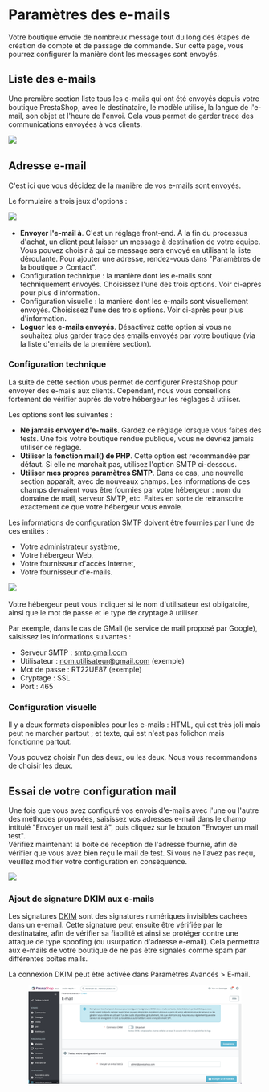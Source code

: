 # Paramètres des e-mails

Votre boutique envoie de nombreux message tout du long des étapes de création de compte et de passage de commande. Sur cette page, vous pourrez configurer la manière dont les messages sont envoyés.

## Liste des e-mails <a href="#parametresdese-mails-listedese-mails" id="parametresdese-mails-listedese-mails"></a>

Une première section liste tous les e-mails qui ont été envoyés depuis votre boutique PrestaShop, avec le destinataire, le modèle utilisé, la langue de l'e-mail, son objet et l'heure de l'envoi. Cela vous permet de garder trace des communications envoyées à vos clients.

![](../../../.gitbook/assets/52298460.png)

## Adresse e-mail <a href="#parametresdese-mails-adressee-mail" id="parametresdese-mails-adressee-mail"></a>

C'est ici que vous décidez de la manière de vos e-mails sont envoyés.

Le formulaire a trois jeux d'options :

![](../../../.gitbook/assets/52298461.png)

* **Envoyer l'e-mail à**. C'est un réglage front-end. À la fin du processus d'achat, un client peut laisser un message à destination de votre équipe. Vous pouvez choisir à qui ce message sera envoyé en utilisant la liste déroulante. Pour ajouter une adresse, rendez-vous dans "Paramètres de la boutique > Contact".
* Configuration technique : la manière dont les e-mails sont techniquement envoyés. Choisissez l'une des trois options. Voir ci-après pour plus d'information.
* Configuration visuelle : la manière dont les e-mails sont visuellement envoyés. Choisissez l'une des trois options. Voir ci-après pour plus d'information.
* **Loguer les e-mails envoyés**. Désactivez cette option si vous ne souhaitez plus garder trace des emails envoyés par votre boutique (via la liste d'emails de la première section).

### Configuration technique <a href="#parametresdese-mails-configurationtechnique" id="parametresdese-mails-configurationtechnique"></a>

La suite de cette section vous permet de configurer PrestaShop pour envoyer des e-mails aux clients. Cependant, nous vous conseillons fortement de vérifier auprès de votre hébergeur les réglages à utiliser.

Les options sont les suivantes :

* **Ne jamais envoyer d'e-mails**. Gardez ce réglage lorsque vous faites des tests. Une fois votre boutique rendue publique, vous ne devriez jamais utiliser ce réglage.
* **Utiliser la fonction mail() de PHP**. Cette option est recommandée par défaut. Si elle ne marchait pas, utilisez l'option SMTP ci-dessous.
* **Utiliser mes propres paramètres SMTP**. Dans ce cas, une nouvelle section apparaît, avec de nouveaux champs. Les informations de ces champs devraient vous être fournies par votre hébergeur : nom du domaine de mail, serveur SMTP, etc. Faites en sorte de retranscrire exactement ce que votre hébergeur vous envoie.

Les informations de configuration SMTP doivent être fournies par l'une de ces entités :

* Votre administrateur système,
* Votre hébergeur Web,
* Votre fournisseur d'accès Internet,
* Votre fournisseur d'e-mails.

![](../../../.gitbook/assets/52298462.png)

Votre hébergeur peut vous indiquer si le nom d'utilisateur est obligatoire, ainsi que le mot de passe et le type de cryptage à utiliser.

Par exemple, dans le cas de GMail (le service de mail proposé par Google), saisissez les informations suivantes :

* Serveur SMTP : [smtp.gmail.com](http://smtp.gmail.com)
* Utilisateur : [nom.utilisateur@gmail.com](mailto:nom.utilisateur@gmail.com) (exemple)
* Mot de passe : RT22UE87 (exemple)
* Cryptage : SSL
* Port : 465

### Configuration visuelle <a href="#parametresdese-mails-configurationvisuelle" id="parametresdese-mails-configurationvisuelle"></a>

Il y a deux formats disponibles pour les e-mails : HTML, qui est très joli mais peut ne marcher partout ; et texte, qui est n'est pas folichon mais fonctionne partout.

Vous pouvez choisir l'un des deux, ou les deux. Nous vous recommandons de choisir les deux.

## Essai de votre configuration mail <a href="#parametresdese-mails-essaidevotreconfigurationmail" id="parametresdese-mails-essaidevotreconfigurationmail"></a>

Une fois que vous avez configuré vos envois d'e-mails avec l'une ou l'autre des méthodes proposées, saisissez vos adresses e-mail dans le champ intitulé "Envoyer un mail test à", puis cliquez sur le bouton "Envoyer un mail test".\
Vérifiez maintenant la boite de réception de l'adresse fournie, afin de vérifier que vous avez bien reçu le mail de test. Si vous ne l'avez pas reçu, veuillez modifier votre configuration en conséquence.

![](../../../.gitbook/assets/52298463.png)

### Ajout de signature DKIM aux e-mails

Les signatures [DKIM](https://fr.wikipedia.org/wiki/DomainKeys\_Identified\_Mail) sont des signatures numériques invisibles cachées dans un e-email. Cette signature peut ensuite être vérifiée par le destinataire, afin de vérifier sa fiabilité et ainsi se protéger contre une attaque de type spoofing (ou usurpation d'adresse e-email). Cela permettra aux e-mails de votre boutique de ne pas être signalés comme spam par différentes boîtes mails.

La connexion DKIM peut être activée dans Paramètres Avancés > E-mail.

<figure><img src="../../../.gitbook/assets/image (4).png" alt=""><figcaption></figcaption></figure>
